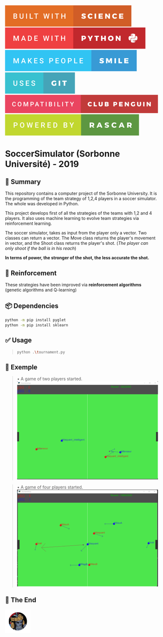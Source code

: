 ![made-with-rust](img/built-with-science.svg?style=centerme)
![built-with-love](img/made-with-python.svg?style=centerme)
![works-on-linux](img/makes-people-smile.svg?style=centerme)
![works-on-my-machine](img/uses-git.svg?style=centerme)
![compatibility-club-penguin.svg](img/compatibility-club-penguin.svg?style=centerme)
![powered-by-rascar.svg](img/powered-by-rascar.svg?style=centerme)

# SoccerSimulator (Sorbonne Université) - 2019

## 🚩 Summary
This repository contains a computer project of the Sorbonne University. It is the programming of the team strategy of 1,2,4 players in a soccer simulator. The whole was developed in Python. 

This project develops first of all the strategies of the teams with 1,2 and 4 players.  It also uses machine learning to evolve team strategies via reinforcement learning.

The soccer simulator, takes as input from the player only a vector. Two classes can return a vector. The Move class returns the player's movement in vector, and the Shoot class returns the player's shot. (*The player can only shoot if the ball is in his reach*)

**In terms of power, the stronger of the shot, the less accurate the shot.**

## 📕 Reinforcement
These strategies have been improved via **reinforcement algorithms** (genetic algorithms and Q-learning)

## 📦 Dependencies
```bash
python -m pip install pyglet
python -m pip install sklearn
```

## ✅ Usage
>```bash
>python .\tournament.py
>```

## 🚀 Exemple
>• A game of two players started.
![screenshot_2v2](img/screenshot_2v2.png?style=centerme)

>• A game of four players started.
![screenshot](img/screenshot.png?style=centerme)

## 🏁 The End
![Rascar](img/rascar.png?style=centerme)